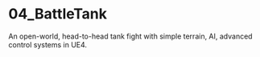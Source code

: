 # 04_BattleTank
An open-world, head-to-head tank fight with simple terrain, AI, advanced control systems in UE4.
